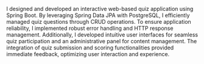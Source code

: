 I designed and developed an interactive web-based quiz application using Spring Boot. By leveraging Spring Data JPA with PostgreSQL, I efficiently managed quiz questions through CRUD operations. To ensure application reliability, I implemented robust error handling and HTTP response management. Additionally, I developed intuitive user interfaces for seamless quiz participation and an administrative panel for content management. The integration of quiz submission and scoring functionalities provided immediate feedback, optimizing user interaction and experience.
